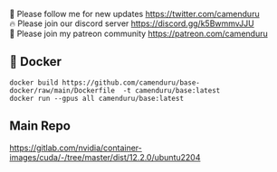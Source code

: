 🐣 Please follow me for new updates https://twitter.com/camenduru <br />
🔥 Please join our discord server https://discord.gg/k5BwmmvJJU <br />
🥳 Please join my patreon community https://patreon.com/camenduru <br />

## 🐳 Docker

```
docker build https://github.com/camenduru/base-docker/raw/main/Dockerfile  -t camenduru/base:latest
docker run --gpus all camenduru/base:latest
```

## Main Repo
https://gitlab.com/nvidia/container-images/cuda/-/tree/master/dist/12.2.0/ubuntu2204
